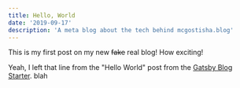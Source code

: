 ```yaml
---
title: Hello, World
date: '2019-09-17'
description: 'A meta blog about the tech behind mcgostisha.blog'
---
```


This is my first post on my new ~~fake~~ real blog! How exciting!

Yeah, I left that line from the "Hello World" post from the
[Gatsby Blog Starter](https://github.com/gatsbyjs/gatsby-starter-blog).
 blah
